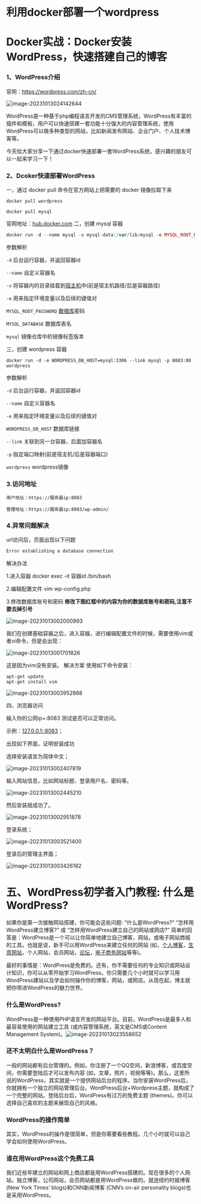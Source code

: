 # 利用docker部署一个wordpress

# Docker实战：Docker安装WordPress，快速搭建自己的博客

### 1、WordPress介绍

官网：https://wordpress.com/zh-cn/

![image-20231013024142644](./利用docker部署一个wordpress.assets/image-20231013024142644.png)

WordPress是一种基于php编程语言开发的CMS管理系统，WordPress有丰富的插件和模板，用户可以快速搭建一套功能十分强大的内容管理系统，使用WordPress可以做多种类型的网站，比如新闻发布网站、企业门户、个人技术博客等。

今天给大家分享一下通过docker快速部署一套WordPress系统，感兴趣的朋友可以一起来学习一下！

### 2、Dcoker快速部署WordPress

一，通过 docker pull 命令在官方网站上把需要的 docker 镜像拉取下来

```shell
docker pull wordpress

docker pull mysql
```

官网地址：[hub.docker.com](https://hub.docker.com/)
二，创建 mysql 容器

```php
docker run -d --name mysql -v mysql-data:/var/lib/mysql -e MYSQL_ROOT_PASSWORD=root -e MYSQL_DATABASE=wordpress mysql
```

 参数解析 

`-d`                    后台运行容器，并返回容器id

`--name`                自定义容器名

`-v`                    将容器内的目录挂载到[宿主机](https://cloud.tencent.com/product/cdh?from_column=20065&from=20065)中(前是宿主机路径/后是容器路径)

`-e`                    用来指定环境变量以及后续的键值对

`MYSQL_ROOT_PASSWORD`   [数据库](https://cloud.tencent.com/solution/database?from_column=20065&from=20065)密码

`MYSQL_DATABASE`        数据库表名

`mysql`             镜像仓库中的镜像标签版本

三，创建 wordpress 容器

```shell
docker run -d -e WORDPRESS_DB_HOST=mysql:3306 --link mysql -p 8083:80 wordpress
```

 参数解析 

`-d`                    后台运行容器，并返回容器id

`--name`                自定义容器名

`-e`                    用来指定环境变量以及后续的键值对

`WORDPRESS_DB_HOST`     数据库链接

`--link`                关联到另一台容器，后面加容器名

`-p`                    指定端口映射(前是宿主机/后是容器端口)

`wordpress`             wordpress镜像

### 3.访问地址

```text
用户地址：https://服务器ip:8083

管理地址：https://服务器ip:8083/wp-admin/
```

### 4.异常问题解决

url访问后，页面出现以下问题

```bash
Error establishing a database connection
```

 解决办法 

1.进入容器 docker exec -it 容器id /bin/bash

2.编辑配置文件 vim wp-config.php

3.修改数据库账号和密码 **修改下图红框中的内容为你的数据库账号和密码,注意不要去掉引号** 

![image-20231013002000993](./利用docker部署一个wordpress.assets/image-20231013002000993.png)

我们在创建基础容器之后，进入容器，进行编辑配置文件的时候，需要使用vim或者vi命令，但是会出现：

![image-20231013001701826](./利用docker部署一个wordpress.assets/image-20231013001701826.png)

这是因为vim没有安装。
解决方案
使用如下命令安装：

```shell
apt-get update
apt-get install vim
```

![image-20231013003952868](./利用docker部署一个wordpress.assets/image-20231013003952868.png)

四，浏览器访问

输入你的公网ip+:8083 测试是否可以正常访问。

示例：[127.0.0.1::8083](http://127.0.0.1::8083/)；

出现如下界面，证明安装成功

选择安装语言为简体中文；

![image-20231013002407819](./利用docker部署一个wordpress.assets/image-20231013002407819.png)

输入网站信息，比如网站标题、登录用户名、密码等。

![image-20231013002445210](./利用docker部署一个wordpress.assets/image-20231013002445210.png)

然后安装就成功了。

![image-20231013002951878](./利用docker部署一个wordpress.assets/image-20231013002951878.png)

登录系统；

![image-20231013003521400](./利用docker部署一个wordpress.assets/image-20231013003521400.png)

登录后的管理主界面；

![image-20231013003426182](./利用docker部署一个wordpress.assets/image-20231013003426182.png)

# 五、WordPress初学者入门教程: 什么是WordPress?

如果你是第一次接触网站搭建，你可能会这些问题: “什么是WordPress?” “怎样用WordPress建立博客?” 或 “怎样用WordPress建立自己的网站或网店?” 简单的回答是：WordPress是一个可以让你简单地建立自己博客，网站，或电子网站商城的工具。也就是说，新手可以用WordPress来建立任何的网站 (如，[个人博客](https://www.jiustore.com/wordpress-blog/)，[生意网站](https://www.jiustore.com/business-website/)，个人网站，会员网站，[论坛](https://www.jiustore.com/bbpress-plugin/)，[电子商务网站](https://www.jiustore.com/woocommerce/)等等)。

最好的事情是：WordPress是免费的。还有，你不需要任何的专业知识或网站设计知识，你可以从零开始学习WordPress。你只需要几个小时就可以学习用WordPress建站以及学会如何操作你的博客，网站，或网店。从现在起，博主就把你带进WordPress的魅力世界。

### 什么是WordPress?

WordPress是一种使用PHP语言开发的网站平台。目前，WordPress是最多人和最容易使用的网站建立工具 (或内容管理系统，英文是CMS或Content Management System)。![image-20231013023558652](./利用docker部署一个wordpress.assets/image-20231013023558652.png)

### 还不太明白什么是WordPress？

一般的网站都有后台管理的。例如，你注册了一个QQ空间，新浪博客，或百度空间，你需要登陆后才可以发布内容 (如，文章，照片，视频等等)。那么，这里所说的WordPress，其实就是一个提供网站后台的程序。当你安装WordPress后，你就拥有一个独立的网站管理后台。WordPress后台+Wordpress主题，就构成了一个完整的网站。登陆后台后，WordPress有过万的免费主题 (themes)。你可以选择自己喜欢的主题来展现自己的风格。

### WordPress的操作简单

其实，WordPress的操作是很简单，但是你需要看些教程。几个小时就可以自己学会如何使用WordPress。

### 谁在用WordPress这个免费工具

我们近些年建立的网站和网上商店都是用WordPress搭建的。现在很多的个人网站，独立博客，公司网站，会员网站都是用WordPress做的。就连纽约时报博客 (New York Times’ blogs)和CNN新闻博客 (CNN’s on-air personality blogs)也是采用WordPress。